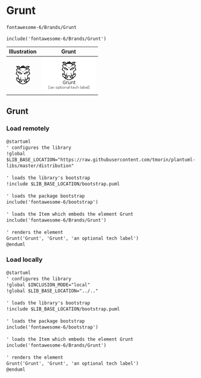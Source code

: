 # Grunt


```text
fontawesome-6/Brands/Grunt
```

```text
include('fontawesome-6/Brands/Grunt')
```



| Illustration | Grunt |
| :---: | :---: |
| ![illustration for Illustration](../../fontawesome-6/Brands/Grunt.png) | ![illustration for Grunt](../../fontawesome-6/Brands/Grunt.Local.png) |




## Grunt

### Load remotely
```plantuml
@startuml
' configures the library
!global $LIB_BASE_LOCATION="https://raw.githubusercontent.com/tmorin/plantuml-libs/master/distribution"

' loads the library's bootstrap
!include $LIB_BASE_LOCATION/bootstrap.puml

' loads the package bootstrap
include('fontawesome-6/bootstrap')

' loads the Item which embeds the element Grunt
include('fontawesome-6/Brands/Grunt')

' renders the element
Grunt('Grunt', 'Grunt', 'an optional tech label')
@enduml
```

### Load locally
```plantuml
@startuml
' configures the library
!global $INCLUSION_MODE="local"
!global $LIB_BASE_LOCATION="../.."

' loads the library's bootstrap
!include $LIB_BASE_LOCATION/bootstrap.puml

' loads the package bootstrap
include('fontawesome-6/bootstrap')

' loads the Item which embeds the element Grunt
include('fontawesome-6/Brands/Grunt')

' renders the element
Grunt('Grunt', 'Grunt', 'an optional tech label')
@enduml
```

